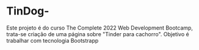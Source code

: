 # TinDog-
Este projeto é do curso The Complete 2022 Web Development Bootcamp, trata-se criação de uma página sobre "Tinder para cachorro". Objetivo é trabalhar com tecnologia Bootstrapp
